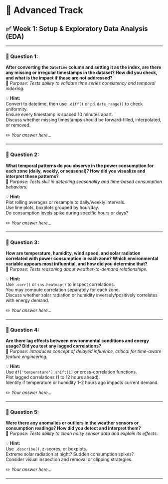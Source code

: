 # 🔴 Advanced Track

## ✅ Week 1: Setup & Exploratory Data Analysis (EDA)

---

### 🔑 Question 1:
**After converting the `DateTime` column and setting it as the index, are there any missing or irregular timestamps in the dataset? How did you check, and what is the impact if these are not addressed?**  
🎯 *Purpose: Tests ability to validate time series consistency and temporal indexing.*

💡 **Hint:**  
Convert to datetime, then use `.diff()` or `pd.date_range()` to check uniformity.  
Ensure every timestamp is spaced 10 minutes apart.  
Discuss whether missing timestamps should be forward-filled, interpolated, or removed.

✏️ *Your answer here...*

---

### 🔑 Question 2:
**What temporal patterns do you observe in the power consumption for each zone (daily, weekly, or seasonal)? How did you visualize and interpret these patterns?**  
🎯 *Purpose: Tests skill in detecting seasonality and time-based consumption behaviors.*

💡 **Hint:**  
Plot rolling averages or resample to daily/weekly intervals.  
Use line plots, boxplots grouped by hour/day.  
Do consumption levels spike during specific hours or days?

✏️ *Your answer here...*

---

### 🔑 Question 3:
**How are temperature, humidity, wind speed, and solar radiation correlated with power consumption in each zone? Which environmental variable appears most influential, and how did you determine that?**  
🎯 *Purpose: Tests reasoning about weather-to-demand relationships.*

💡 **Hint:**  
Use `.corr()` or `sns.heatmap()` to inspect correlations.  
You may compute correlation separately for each zone.  
Discuss whether solar radiation or humidity inversely/positively correlates with energy demand.

✏️ *Your answer here...*

---

### 🔑 Question 4:
**Are there lag effects between environmental conditions and energy usage? Did you test any lagged correlations?**  
🎯 *Purpose: Introduces concept of delayed influence, critical for time-aware feature engineering.*

💡 **Hint:**  
Use `df['temperature'].shift(1)` or cross-correlation functions.  
Plot lagged correlations (1 to 12 hours ahead).  
Identify if temperature or humidity 1–2 hours ago impacts current demand.

✏️ *Your answer here...*

---

### 🔑 Question 5:
**Were there any anomalies or outliers in the weather sensors or consumption readings? How did you detect and interpret them?**  
🎯 *Purpose: Tests ability to clean noisy sensor data and explain its effects.*

💡 **Hint:**  
Use `.describe()`, z-scores, or boxplots.  
Extreme solar radiation at night? Sudden consumption spikes?  
Consider visual inspection and removal or clipping strategies.

✏️ *Your answer here...*

---
